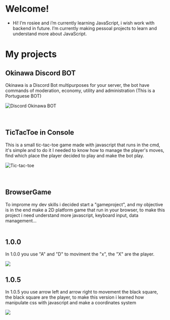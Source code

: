 # Welcome!
- Hi! I’m rosiee and i’m currently learning JavaScript, i wish work with backend in future.
I’m currently making pessoal projects to learn and understand more about JavaScript. 

# My projects
## Okinawa Discord BOT
Okinawa is a Discord Bot multipurposes for your server, the bot have commands of moderation, economy, utility and administration (This is a Portuguese BOT)

![Discord Okinawa BOT](https://i.imgur.com/vDFwaZL.png)
<br />
<br />
<br />
## TicTacToe in Console
This is a small tic-tac-toe game made with javascript that runs in the cmd, it's simple and to do it I needed to know how to manage the player's moves, find which place the player decided to play and make the bot play.

![Tic-tac-toe](https://i.imgur.com/mpnq4DP.png)
<br />
<br />
<br />
## BrowserGame
To improme my dev skills i decided start a "gameproject", and my objective is in the end make a 2D platform game that run in your browser, to make this project i need understand more javascript, keyboard input, data management...
<br />
<br />
## 1.0.0
In 1.0.0 you use "A" and "D" to moviment the "x", the "X" are the player.

![](https://i.imgur.com/RP5mKNc.png)
<br />
## 1.0.5
In 1.0.5 you use arrow left and arrow right to movement the black square, the black square are the player, to make this version i learned how manipulate css with javascript and make a coordinates system

![](https://i.imgur.com/uQiWkvt.png)

